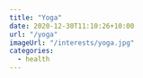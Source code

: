 ```yaml
---
title: "Yoga"
date: 2020-12-30T11:10:26+10:00
url: "/yoga"
imageUrl: "/interests/yoga.jpg"
categories:
  - health
---
```

